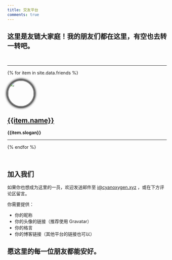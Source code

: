 ```yaml
---
title: 交友平台
comments: true
---
```


<style>
img.avatar-img {
    width: 60pt;
    height: 60pt;
    border-style: solid;
    border-color: #454545ae;
    box-shadow: 0 0 6px 3px #111;
    border-radius: 50%;
}
</style>



## 这里是友链大家庭！我的朋友们都在这里，有空也去转一转吧。

<br/>

---

{% for item in site.data.friends %}

<a href="{{item.url}}">
<img src="{{item.avatar}}" class="avatar-img">
</a>

## [{{item.name}}]({{item.url}})  
**{{item.slogan}}**

---

{% endfor %}

<br/>

## 加入我们

如果你也想成为这里的一员，欢迎发送邮件至 [i@cyanoxygen.xyz](mailto:i@cyanoxygen.xyz) ，或在下方评论区留言。  

你需要提供：

- 你的昵称
- 你的头像的链接（推荐使用 Gravatar）
- 你的格言
- 你的博客链接（其他平台的链接也可以）

## 愿这里的每一位朋友都能安好。
